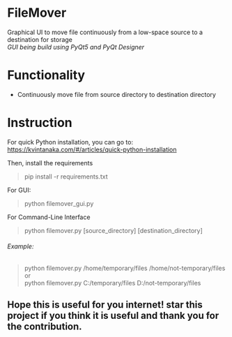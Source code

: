 # FileMover
Graphical UI to move file continuously from a low-space source to a destination for storage 
 \
*GUI being build using PyQt5 and PyQt Designer*

# Functionality
* Continuously move file from source directory to destination directory

# Instruction
For quick Python installation, you can go to:
https://kvintanaka.com/#/articles/quick-python-installation

Then, install the requirements
> pip install -r requirements.txt

For GUI:
> python filemover_gui.py

For Command-Line Interface
> python filemover.py [source_directory] [destination_directory]
  
###### Example:
> python filemover.py /home/temporary/files /home/not-temporary/files \
or \
> python filemover.py C:/temporary/files D:/not-temporary/files

## Hope this is useful for you internet! star this project if you think it is useful and thank you for the contribution.

